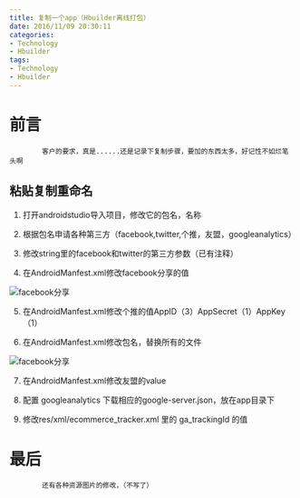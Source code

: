 ```yaml
---
title: 复制一个app（Hbuilder离线打包）
date: 2016/11/09 20:30:11
categories:
- Technology
- Hbuilder
tags:
- Technology
- Hbuilder
---
```

# 前言
```
        客户的要求，真是......还是记录下复制步骤，要加的东西太多，好记性不如烂笔头啊
```

<!-- more -->
## 粘贴复制重命名

1. 打开androidstudio导入项目，修改它的包名，名称

2. 根据包名申请各种第三方（facebook,twitter,个推，友盟，googleanalytics）

3. 修改string里的facebook和twitter的第三方参数（已有注释）

4. 在AndroidManfest.xml修改facebook分享的值

![facebook分享](http://ogda5d704.bkt.clouddn.com/fuzhi1.png)

5. 在AndroidManfest.xml修改个推的值AppID（3）AppSecret（1）AppKey（1）

6. 在AndroidManfest.xml修改包名，替换所有的文件

![facebook分享](http://ogda5d704.bkt.clouddn.com/fuzhi2.png)

7. 在AndroidManfest.xml修改友盟的value

8. 配置 googleanalytics 下载相应的google-server.json，放在app目录下

9. 修改res/xml/ecommerce_tracker.xml 里的 ga_trackingId 的值

# 最后
```
        还有各种资源图片的修改，（不写了）
```


